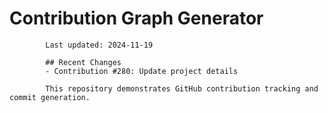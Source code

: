 # Contribution Graph Generator
            
            Last updated: 2024-11-19
            
            ## Recent Changes
            - Contribution #280: Update project details
            
            This repository demonstrates GitHub contribution tracking and commit generation.
        